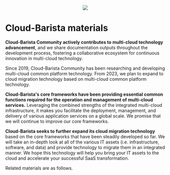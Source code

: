 <!--배너설정-->
<p align='center'>
    <img src="https://capsule-render.vercel.app/api?type=waving&color=auto&height=300&section=header&text=OpenSW%20SDI%20Community&fontSize=70&animation=fadeIn&fontAlignY=38&desc=Software%20Defined%20Infrastructure%20for%20Future%20Mobility&descAlignY=51&descAlign=62"/>
</p>

# Cloud-Barista materials

**Cloud-Barista Community actively contributes to multi-cloud technology advancement**, and we share documentation outputs throughout the development process, fostering a collaborative ecosystem for continuous innovation in multi-cloud technology.

Since 2019, Cloud-Barista Community has been researching and developing multi-cloud common platform technology. From 2023, we plan to expand to cloud migration technology based on multi-cloud common platform technology.

**Cloud-Barista's core frameworks have been providing essential common functions required for the operation and management of multi-cloud services.** Leveraging the combined strengths of the integrated multi-cloud infrastructure, it makes you facilitate the deployment, management, and delivery of various application services on a global scale. We promise that we will continue to improve our core frameworks.

**Cloud-Barista seeks to further expand its cloud migration technology** based on the core frameworks that have been steadily developed so far. We will take an in-depth look at all of the various IT assets (i.e. infrastructure, software, and data) and provide technology to migrate them in an integrated manner. We hope this technology will help you bring your IT assets to the cloud and accelerate your successful SaaS transformation.

Related materials are as follows. 
